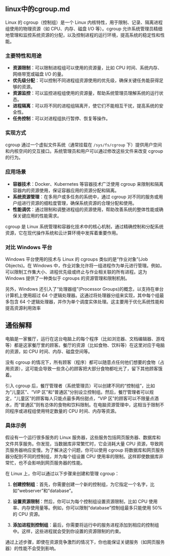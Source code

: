 ## linux中的cgroup.md

Linux 的 cgroup（控制组）是一个 Linux 内核特性，用于限制、记录、隔离进程组使用的物理资源（如 CPU、内存、磁盘 I/O 等）。cgroup 允许系统管理员精细地管理和监控系统资源的分配，以及控制进程的运行环境，提高系统的稳定性和性能。

### 主要特性和用途

- **资源限制**：可以限制进程组可以使用的资源量，比如 CPU 时间、系统内存、网络带宽或磁盘 I/O 的量。
- **优先级分配**：可以控制不同进程组资源使用的优先级，确保关键任务能获得足够的资源。
- **资源监控**：可以监控进程组使用的资源量，帮助系统管理员理解系统的运行状态。
- **进程隔离**：可以将不同的进程组隔离开，使它们不能相互干扰，提高系统的安全性。
- **任务控制**：可以对进程组执行暂停、恢复等操作。

### 实现方式

cgroup 通过一个虚拟文件系统（通常挂载在 `/sys/fs/cgroup` 下）提供用户空间和内核空间的交互接口。系统管理员和用户可以通过修改这些文件来改变 cgroup 的行为。

### 应用场景

- **容器技术**：Docker、Kubernetes 等容器技术广泛使用 cgroup 来限制和隔离容器内的资源使用，保证容器应用的资源分配和隔离。
- **系统资源管理**：在多用户或多任务的系统中，通过 cgroup 对不同的服务或用户组进行资源的细粒度管理，确保系统资源的合理分配和使用。
- **性能调优**：通过限制和调整进程组的资源使用，帮助改善系统的整体性能或确保关键应用的性能需求。

cgroup 是 Linux 系统管理和容器化技术中的核心机制，通过精确控制和分配系统资源，它在现代操作系统和云计算环境中发挥着重要作用。

### 对比 Windows 平台
Windows 平台使用的技术与 Linux 的 cgroups 类似的是“作业对象”(Job Objects)。在 Windows 中，作业对象允许将一组进程作为单元进行管理。例如，可以限制工作集大小、进程优先级或终止与作业相关联的所有进程。这为 Windows 提供了一种类似于 cgroups 的资源管理和限制机制。

另外，Windows 还引入了“处理器组”(Processor Groups)的概念，以支持在单台计算机上使用超过 64 个逻辑处理器。这通过将处理器分组来实现，其中每个组最多包含 64 个逻辑处理器，并作为单个调度实体处理。这主要用于优化系统性能和提高资源利用效率

## 通俗解释

电脑是一家餐厅，运行在这台电脑上的每个程序（比如浏览器、文档编辑器、游戏等）都是这家餐厅里的顾客。餐厅的资源（比如食物、饮料等）在这里对应于电脑的资源，如 CPU 时间、内存、磁盘空间等。

没有 cgroup 的情况下，所有顾客（程序）都可以随意点任何他们想要的食物（占用资源），这可能会导致一些贪心的顾客把大部分食物都吃光了，留下其他顾客饿着。

引入 cgroup 后，餐厅管理者（系统管理员）可以创建不同的“控制组”，比如为“儿童区”、“VIP 区”和“普通区”分别设立控制组。然后，餐厅管理者可以规定，“儿童区”的顾客每人只能点最多两份甜点，“VIP 区”的顾客可以不限量点酒水，而“普通区”则有总体的食物和饮料限制。在电脑资源管理中，这相当于限制不同程序或进程组使用特定数量的 CPU 时间、内存等资源。

### 具体示例

假设有一个运行很多服务的 Linux 服务器，这些服务包括网页服务器、数据库和文件共享服务。你发现，当数据库非常繁忙时，它会消耗大量 CPU 资源，导致网页服务器响应变慢。为了解决这个问题，你可以使用 cgroup 将数据库和网页服务器分配到不同的控制组，并为每个组设置 CPU 使用率的限制。这样即使数据库非常忙，也不会影响到网页服务器的性能。

在 Linux 上，你可以通过以下步骤来创建和管理 cgroup：

1. **创建控制组**：首先，你需要创建一个新的控制组，为它指定一个名字，比如“webserver”和“database”。

2. **设置资源限制**：然后，你可以为每个控制组设置资源限制，比如 CPU 使用率、内存使用量等。例如，你可以限制“database”控制组最多只能使用 50% 的 CPU 资源。

3. **添加进程到控制组**：最后，你需要将运行中的服务进程添加到相应的控制组中。这样，这些进程就会受到你设置的资源限制的约束。

通过上述步骤，即使在资源竞争激烈的情况下，你也能保证关键服务（如网页服务器）的性能不会受到影响。
